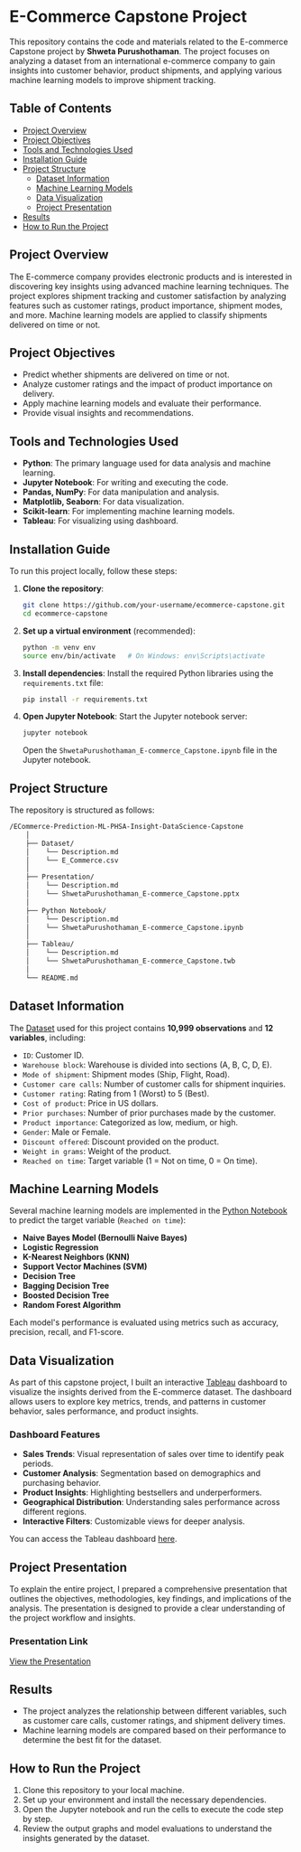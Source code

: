 # E-Commerce Capstone Project

This repository contains the code and materials related to the E-commerce Capstone project by **Shweta Purushothaman**. The project focuses on analyzing a dataset from an international e-commerce company to gain insights into customer behavior, product shipments, and applying various machine learning models to improve shipment tracking.

## Table of Contents
<!--ts-->
  * [Project Overview](#project-overview)
  * [Project Objectives](#project-objectives)
  * [Tools and Technologies Used](#tools-and-technologies-used)
  * [Installation Guide](#installation-guide)
  * [Project Structure](#project-structure)
      * [Dataset Information](#dataset-information)
      * [Machine Learning Models](#machine-learning-models)
      * [Data Visualization](#data-visualization)
      * [Project Presentation](#project-presentation)
  * [Results](#results)
  * [How to Run the Project](#how-to-run-the-project)
<!--te-->


## Project Overview
The E-commerce company provides electronic products and is interested in discovering key insights using advanced machine learning techniques. The project explores shipment tracking and customer satisfaction by analyzing features such as customer ratings, product importance, shipment modes, and more. Machine learning models are applied to classify shipments delivered on time or not.


## Project Objectives
- Predict whether shipments are delivered on time or not.
- Analyze customer ratings and the impact of product importance on delivery.
- Apply machine learning models and evaluate their performance.
- Provide visual insights and recommendations.


## Tools and Technologies Used
- **Python**: The primary language used for data analysis and machine learning.
- **Jupyter Notebook**: For writing and executing the code.
- **Pandas, NumPy**: For data manipulation and analysis.
- **Matplotlib, Seaborn**: For data visualization.
- **Scikit-learn**: For implementing machine learning models.
- **Tableau**: For visualizing using dashboard.


## Installation Guide

To run this project locally, follow these steps:

1. **Clone the repository**:
    ```bash
    git clone https://github.com/your-username/ecommerce-capstone.git
    cd ecommerce-capstone
    ```

2. **Set up a virtual environment** (recommended):
    ```bash
    python -m venv env
    source env/bin/activate   # On Windows: env\Scripts\activate
    ```

3. **Install dependencies**:
    Install the required Python libraries using the `requirements.txt` file:
    ```bash
    pip install -r requirements.txt
    ```

4. **Open Jupyter Notebook**:
    Start the Jupyter notebook server:
    ```bash
    jupyter notebook
    ```
    Open the `ShwetaPurushothaman_E-commerce_Capstone.ipynb` file in the Jupyter notebook.


## Project Structure

The repository is structured as follows:
```bash
/ECommerce-Prediction-ML-PHSA-Insight-DataScience-Capstone
    │
    ├── Dataset/
    │    └── Description.md 
    │    └── E_Commerce.csv
    │ 
    ├── Presentation/
    │    └── Description.md 
    │    └── ShwetaPurushothaman_E-commerce_Capstone.pptx
    │ 
    ├── Python Notebook/
    │    └── Description.md 
    │    └── ShwetaPurushothaman_E-commerce_Capstone.ipynb
    │ 
    ├── Tableau/
    │    └── Description.md 
    │    └── ShwetaPurushothaman_E-commerce_Capstone.twb
    │ 
    └── README.md
```


## Dataset Information

The [Dataset](./Dataset/E_Commerce.csv/) used for this project contains **10,999 observations** and **12 variables**, including:

- `ID`: Customer ID.
- `Warehouse block`: Warehouse is divided into sections (A, B, C, D, E).
- `Mode of shipment`: Shipment modes (Ship, Flight, Road).
- `Customer care calls`: Number of customer calls for shipment inquiries.
- `Customer rating`: Rating from 1 (Worst) to 5 (Best).
- `Cost of product`: Price in US dollars.
- `Prior purchases`: Number of prior purchases made by the customer.
- `Product importance`: Categorized as low, medium, or high.
- `Gender`: Male or Female.
- `Discount offered`: Discount provided on the product.
- `Weight in grams`: Weight of the product.
- `Reached on time`: Target variable (1 = Not on time, 0 = On time).


## Machine Learning Models

Several machine learning models are implemented in the [Python Notebook](./Python%20Notebook/ShwetaPurushothaman_E-commerce_Capstone.ipynb/) to predict the target variable (`Reached on time`):

- **Naive Bayes Model (Bernoulli Naive Bayes)**
- **Logistic Regression**
- **K-Nearest Neighbors (KNN)**
- **Support Vector Machines (SVM)**
- **Decision Tree**
- **Bagging Decision Tree**
- **Boosted Decision Tree**
- **Random Forest Algorithm**

Each model's performance is evaluated using metrics such as accuracy, precision, recall, and F1-score.


## Data Visualization

As part of this capstone project, I built an interactive [Tableau](./Tableau/) dashboard to visualize the insights derived from the E-commerce dataset. The dashboard allows users to explore key metrics, trends, and patterns in customer behavior, sales performance, and product insights.

### Dashboard Features
- **Sales Trends**: Visual representation of sales over time to identify peak periods.
- **Customer Analysis**: Segmentation based on demographics and purchasing behavior.
- **Product Insights**: Highlighting bestsellers and underperformers.
- **Geographical Distribution**: Understanding sales performance across different regions.
- **Interactive Filters**: Customizable views for deeper analysis.

You can access the Tableau dashboard [here](https://public.tableau.com/app/profile/shweta.purushothaman/viz/ShwetaPurushothaman_E-commerce_Capstone/Dashboard1?publish=yes).


## Project Presentation

To explain the entire project, I prepared a comprehensive presentation that outlines the objectives, methodologies, key findings, and implications of the analysis. The presentation is designed to provide a clear understanding of the project workflow and insights.

### Presentation Link
[View the Presentation](./Presentation/)


## Results

- The project analyzes the relationship between different variables, such as customer care calls, customer ratings, and shipment delivery times.
- Machine learning models are compared based on their performance to determine the best fit for the dataset.


## How to Run the Project

1. Clone this repository to your local machine.
2. Set up your environment and install the necessary dependencies.
3. Open the Jupyter notebook and run the cells to execute the code step by step.
4. Review the output graphs and model evaluations to understand the insights generated by the dataset.


